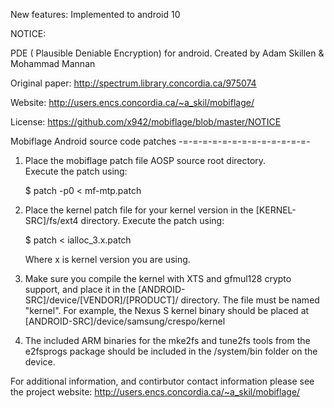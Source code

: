 New features:
Implemented to android 10

NOTICE:

PDE ( Plausible Deniable Encryption) for android. Created by Adam Skillen &amp; Mohammad Mannan

Original paper: http://spectrum.library.concordia.ca/975074

Website: http://users.encs.concordia.ca/~a_skil/mobiflage/

License: https://github.com/x942/mobiflage/blob/master/NOTICE


Mobiflage
Android source code patches
-=-=-=-=-=-=-=-=-=-=-=-=-=-


1. Place the mobiflage patch file AOSP source root directory.  
   Execute the patch using:
      
      $ patch -p0 < mf-mtp.patch
 
2. Place the kernel patch file for your kernel version in the 
   [KERNEL-SRC]/fs/ext4 directory.  Execute the patch using:
      
      $ patch < ialloc_3.x.patch
	
	Where x is kernel version you are using.

3. Make sure you compile the kernel with XTS and gfmul128 crypto support, 
   and place it in the [ANDROID-SRC]/device/[VENDOR]/[PRODUCT]/ directory.
   The file must be named "kernel".  For example, the Nexus S kernel binary 
   should be placed at [ANDROID-SRC]/device/samsung/crespo/kernel
 
4. The included ARM binaries for the mke2fs and tune2fs tools from the e2fsprogs package
   should be included in the /system/bin folder on the device.
 
 For additional information, and contirbutor contact information please see the 
 project website:
 http://users.encs.concordia.ca/~a_skil/mobiflage/
